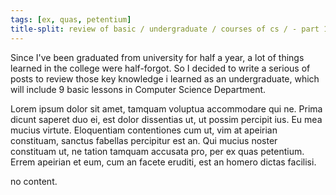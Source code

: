```yaml
---
tags: [ex, quas, petentium]
title-split: review of basic / undergraduate / courses of cs / - part 1
---
```

Since I've been graduated from university for half a year, a lot of things learned in the college were half-forgot. So I decided to write a serious of posts to review those key knowledge i learned as an undergraduate, which will include 9 basic lessons in Computer Science Department.

Lorem ipsum dolor sit amet, tamquam voluptua accommodare qui ne. Prima dicunt saperet duo ei, est dolor dissentias ut, ut possim percipit ius. Eu mea mucius virtute. Eloquentiam contentiones cum ut, vim at apeirian constituam, sanctus fabellas percipitur est an. Qui mucius noster constituam ut, ne tation tamquam accusata pro, per ex quas petentium. Errem apeirian et eum, cum an facete eruditi, est an homero dictas facilisi.

no content.
